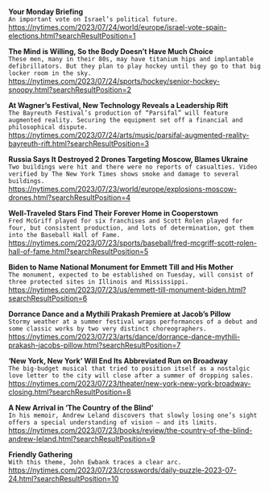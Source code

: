 **Your Monday Briefing**\
`An important vote on Israel’s political future.`\
https://nytimes.com/2023/07/24/world/europe/israel-vote-spain-elections.html?searchResultPosition=1

**The Mind is Willing, So the Body Doesn’t Have Much Choice**\
`These men, many in their 80s, may have titanium hips and implantable defibrillators. But they plan to play hockey until they go to that big locker room in the sky.`\
https://nytimes.com/2023/07/24/sports/hockey/senior-hockey-snoopy.html?searchResultPosition=2

**At Wagner’s Festival, New Technology Reveals a Leadership Rift**\
`The Bayreuth Festival’s production of “Parsifal” will feature augmented reality. Securing the equipment set off a financial and philosophical dispute.`\
https://nytimes.com/2023/07/24/arts/music/parsifal-augmented-reality-bayreuth-rift.html?searchResultPosition=3

**Russia Says It Destroyed 2 Drones Targeting Moscow, Blames Ukraine**\
`Two buildings were hit and there were no reports of casualties. Video verified by The New York Times shows smoke and damage to several buildings.`\
https://nytimes.com/2023/07/23/world/europe/explosions-moscow-drones.html?searchResultPosition=4

**Well-Traveled Stars Find Their Forever Home in Cooperstown**\
`Fred McGriff played for six franchises and Scott Rolen played for four, but consistent production, and lots of determination, got them into the Baseball Hall of Fame.`\
https://nytimes.com/2023/07/23/sports/baseball/fred-mcgriff-scott-rolen-hall-of-fame.html?searchResultPosition=5

**Biden to Name National Monument for Emmett Till and His Mother**\
`The monument, expected to be established on Tuesday, will consist of three protected sites in Illinois and Mississippi.`\
https://nytimes.com/2023/07/23/us/emmett-till-monument-biden.html?searchResultPosition=6

**Dorrance Dance and a Mythili Prakash Premiere at Jacob’s Pillow**\
`Stormy weather at a summer festival wraps performances of a debut and some classic works by two very distinct choreographers.`\
https://nytimes.com/2023/07/23/arts/dance/dorrance-dance-mythili-prakash-jacobs-pillow.html?searchResultPosition=7

**‘New York, New York’ Will End Its Abbreviated Run on Broadway**\
`The big-budget musical that tried to position itself as a nostalgic love letter to the city will close after a summer of dropping sales.`\
https://nytimes.com/2023/07/23/theater/new-york-new-york-broadway-closing.html?searchResultPosition=8

**A New Arrival in ‘The Country of the Blind’**\
`In his memoir, Andrew Leland discovers that slowly losing one’s sight offers a special understanding of vision — and its limits.`\
https://nytimes.com/2023/07/23/books/review/the-country-of-the-blind-andrew-leland.html?searchResultPosition=9

**Friendly Gathering**\
`With this theme, John Ewbank traces a clear arc.`\
https://nytimes.com/2023/07/23/crosswords/daily-puzzle-2023-07-24.html?searchResultPosition=10

